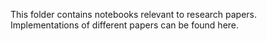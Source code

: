 This folder contains notebooks relevant to research papers. Implementations of different papers can be found here.